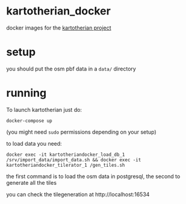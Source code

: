 # kartotherian_docker
  docker images for the [kartotherian project](https://github.com/kartotherian/kartotherian)

# setup

you should put the osm pbf data in a `data/` directory

# running

To launch kartotherian just do:

`docker-compose up`

(you might need `sudo` permissions depending on your setup)

to load data you need:

`docker exec -it kartotheriandocker_load_db_1 /srv/import_data/import_data.sh && docker exec -it kartotheriandocker_tilerator_1 /gen_tiles.sh`

the first command is to load the osm data in postgresql, the second to generate all the tiles 

you can check the tilegeneration at http://localhost:16534
